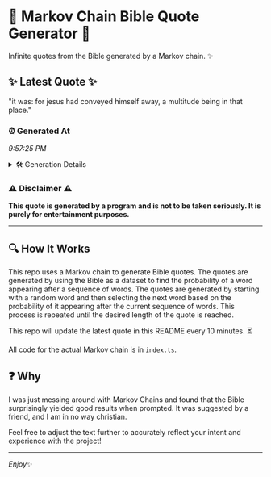 # 📖 Markov Chain Bible Quote Generator 📖

Infinite quotes from the Bible generated by a Markov chain. ✨

## ✨ Latest Quote ✨
"it was: for jesus had conveyed himself away, a multitude being in that place."

### ⏰ Generated At
*9:57:25 PM*

<details>
    <summary>🛠️ Generation Details</summary>
    <p>
        <strong>🌱 Seed:</strong> it<br>
        <strong>🔄 Iterations:</strong> 13<br>
        <strong>📜 Context History:</strong><br>[ it ]: was:<br>[ it, was: ]: for<br>[ it, was:, for ]: jesus<br>[ it, was:, for, jesus ]: had<br>[ it, was:, for, jesus, had ]: conveyed<br>[ it, was:, for, jesus, had, conveyed ]: himself<br>[ was:, for, jesus, had, conveyed, himself ]: away,<br>[ for, jesus, had, conveyed, himself, away, ]: a<br>[ jesus, had, conveyed, himself, away,, a ]: multitude<br>[ had, conveyed, himself, away,, a, multitude ]: being<br>[ conveyed, himself, away,, a, multitude, being ]: in<br>[ himself, away,, a, multitude, being, in ]: that<br>[ away,, a, multitude, being, in, that ]: place.<br>
    </p>
</details>

### ⚠️ Disclaimer ⚠️
**This quote is generated by a program and is not to be taken seriously. It is purely for entertainment purposes.**

---

## 🔍 How It Works

This repo uses a Markov chain to generate Bible quotes. The quotes are generated by using the Bible as a dataset to find the probability of a word appearing after a sequence of words. The quotes are generated by starting with a random word and then selecting the next word based on the probability of it appearing after the current sequence of words. This process is repeated until the desired length of the quote is reached.

This repo will update the latest quote in this README every 10 minutes. ⏳

All code for the actual Markov chain is in `index.ts`.

## ❓ Why

I was just messing around with Markov Chains and found that the Bible surprisingly yielded good results when prompted. 
It was suggested by a friend, and I am in no way christian.

Feel free to adjust the text further to accurately reflect your intent and experience with the project!

---

*Enjoy*✨
